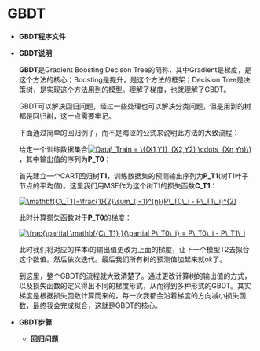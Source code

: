 # GBDT


* **GBDT程序文件**

* **GBDT说明**

   **GBDT**是Gradient Boosting Decison Tree的简称，其中Gradient是梯度，是这个方法的核心；Boosting是提升，是这个方法的框架；Decision Tree是决策树，是实现这个方法用到的模型。理解了梯度，也就理解了GBDT。
   
   GBDT可以解决回归问题，经过一些处理也可以解决分类问题，但是用到的树都是回归树，这一点需要牢记。
  
   下面通过简单的回归例子，而不是晦涩的公式来说明此方法的大致流程：
   
   给定一个训练数据集合<a href="https://www.codecogs.com/eqnedit.php?latex=Data\_Train&space;=&space;\{(X1,Y1),&space;(X2,Y2),\cdots&space;,(Xn,Yn)\}" target="_blank"><img src="https://latex.codecogs.com/gif.latex?Data\_Train&space;=&space;\{(X1,Y1),&space;(X2,Y2),\cdots&space;,(Xn,Yn)\}" title="Data\_Train = \{(X1,Y1), (X2,Y2),\cdots ,(Xn,Yn)\}" /></a>，其中输出值的序列为**P_T0**；
   
   首先建立一个CART回归树**T1**，训练数据集的预测输出序列为**P_T1**(树T1叶子节点的平均值)。这里我们用MSE作为这个树T1的损失函数**C_T1**：
   
   <a href="https://www.codecogs.com/eqnedit.php?latex=\mathbf{C\_T1}=\frac{1}{2}\sum_{i=1}^{n}(P\_T0\_i&space;-&space;P\_T1\_i)^{2}" target="_blank"><img src="https://latex.codecogs.com/gif.latex?\mathbf{C\_T1}=\frac{1}{2}\sum_{i=1}^{n}(P\_T0\_i&space;-&space;P\_T1\_i)^{2}" title="\mathbf{C\_T1}=\frac{1}{2}\sum_{i=1}^{n}(P\_T0\_i - P\_T1\_i)^{2}" /></a>
   
   此时计算损失函数对于**P_T0**的梯度：
   
   <a href="https://www.codecogs.com/eqnedit.php?latex=\frac{\partial&space;\mathbf{C\_T1}&space;}{\partial&space;P\_T0\_i}&space;=&space;P\_T0\_i&space;-&space;P\_T1\_i" target="_blank"><img src="https://latex.codecogs.com/gif.latex?\frac{\partial&space;\mathbf{C\_T1}&space;}{\partial&space;P\_T0\_i}&space;=&space;P\_T0\_i&space;-&space;P\_T1\_i" title="\frac{\partial \mathbf{C\_T1} }{\partial P\_T0\_i} = P\_T0\_i - P\_T1\_i" /></a>
   
   此时我们将对应的样本i的输出值更改为上面的梯度，让下一个模型T2去拟合这个数值。然后依次迭代。最后我们所有树的预测值加起来就ok了。
   
   到这里，整个GBDT的流程就大致清楚了。通过更改计算树的输出值的方式，以及损失函数的定义得出不同的梯度形式，从而得到多种形式的GBDT。其实梯度是根据损失函数计算而来的，每一次我都会沿着梯度的方向减小损失函数，最终我会完成拟合，这就是GBDT的核心。
   
   
   
   
   
   
   
   
   
 * **GBDT步骤**  
 
    * **回归问题**
    
    
   

